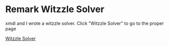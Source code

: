 # Remark Witzzle Solver
xmdi and I wrote a witzzle solver. Click "Witzzle Solver" to go to the proper page

[Witzzle Solver](https://mremarked.github.io/Remark-Witzzle/pretzel)
